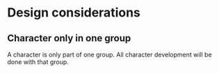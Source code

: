# Design considerations

## Character only in one group

A character is only part of one group.
All character development will be done with that group.
